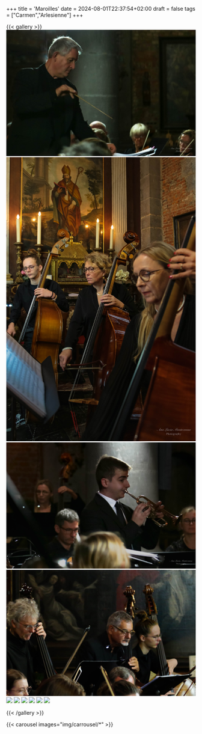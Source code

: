 +++
title = 'Maroilles'
date = 2024-08-01T22:37:54+02:00
draft = false
tags = ["Carmen","Arlesienne"]
+++

{{< gallery >}}
  <img src="img/cascade/1B6A4327.jpg" class="grid-w66" />
  <img src="img/cascade/1B6A4329.jpg" class="grid-w33" />
  <img src="img/cascade/1B6A4355.jpg" class="grid-w33" />
  <img src="img/cascade/1B6A4395.jpg" class="grid-w33" />
  <img src="img/cascade/KV2A6127-2.jpg" class="grid-w33" />
  <img src="img/cascade/IMG_2257-4.jpg" class="grid-w66" />
  <img src="img/cascade/KV2A6390-Modifier-2.jpg" class="grid-w33" />
  <img src="img/cascade/KV2A6165-2.jpg" class="grid-w33" />
  <img src="img/cascade/KV2A6163 zoom-4.jpg" class="grid-w33" />
  <img src="img/cascade/KV2A6167-2.jpg" class="grid-w33" />

{{< /gallery >}}

{{< carousel images="img/carrousel/*" >}}

